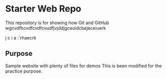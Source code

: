 # Starter Web Repo

This repository is for showing how Git and GitHub wgcvdfhcvdfcvdfcvudfjvjddjgceuidcbejeceiuerk

j
c
i
a
:`rhaecrk

## Purpose

Sample website with plenty of files for demos
This is been modified for the practice purpose.
